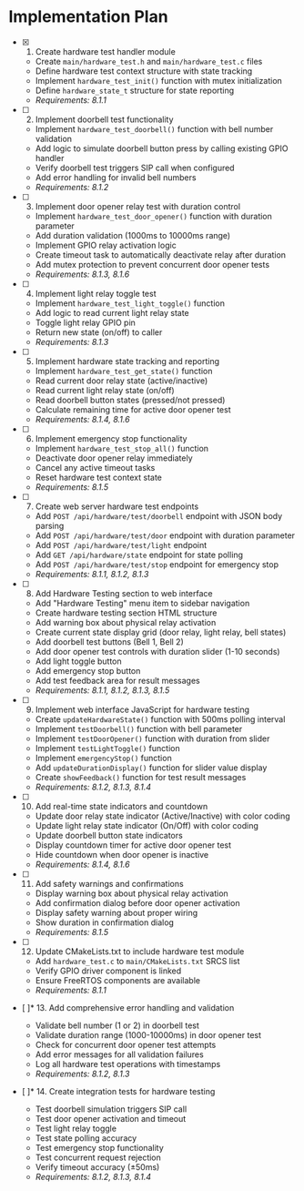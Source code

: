 # Implementation Plan

- [x] 1. Create hardware test handler module





  - Create `main/hardware_test.h` and `main/hardware_test.c` files
  - Define hardware test context structure with state tracking
  - Implement `hardware_test_init()` function with mutex initialization
  - Define `hardware_state_t` structure for state reporting
  - _Requirements: 8.1.1_

- [ ] 2. Implement doorbell test functionality
  - Implement `hardware_test_doorbell()` function with bell number validation
  - Add logic to simulate doorbell button press by calling existing GPIO handler
  - Verify doorbell test triggers SIP call when configured
  - Add error handling for invalid bell numbers
  - _Requirements: 8.1.2_

- [ ] 3. Implement door opener relay test with duration control
  - Implement `hardware_test_door_opener()` function with duration parameter
  - Add duration validation (1000ms to 10000ms range)
  - Implement GPIO relay activation logic
  - Create timeout task to automatically deactivate relay after duration
  - Add mutex protection to prevent concurrent door opener tests
  - _Requirements: 8.1.3, 8.1.6_

- [ ] 4. Implement light relay toggle test
  - Implement `hardware_test_light_toggle()` function
  - Add logic to read current light relay state
  - Toggle light relay GPIO pin
  - Return new state (on/off) to caller
  - _Requirements: 8.1.3_

- [ ] 5. Implement hardware state tracking and reporting
  - Implement `hardware_test_get_state()` function
  - Read current door relay state (active/inactive)
  - Read current light relay state (on/off)
  - Read doorbell button states (pressed/not pressed)
  - Calculate remaining time for active door opener test
  - _Requirements: 8.1.4, 8.1.6_

- [ ] 6. Implement emergency stop functionality
  - Implement `hardware_test_stop_all()` function
  - Deactivate door opener relay immediately
  - Cancel any active timeout tasks
  - Reset hardware test context state
  - _Requirements: 8.1.5_

- [ ] 7. Create web server hardware test endpoints
  - Add `POST /api/hardware/test/doorbell` endpoint with JSON body parsing
  - Add `POST /api/hardware/test/door` endpoint with duration parameter
  - Add `POST /api/hardware/test/light` endpoint
  - Add `GET /api/hardware/state` endpoint for state polling
  - Add `POST /api/hardware/test/stop` endpoint for emergency stop
  - _Requirements: 8.1.1, 8.1.2, 8.1.3_

- [ ] 8. Add Hardware Testing section to web interface
  - Add "Hardware Testing" menu item to sidebar navigation
  - Create hardware testing section HTML structure
  - Add warning box about physical relay activation
  - Create current state display grid (door relay, light relay, bell states)
  - Add doorbell test buttons (Bell 1, Bell 2)
  - Add door opener test controls with duration slider (1-10 seconds)
  - Add light toggle button
  - Add emergency stop button
  - Add test feedback area for result messages
  - _Requirements: 8.1.1, 8.1.2, 8.1.3, 8.1.5_

- [ ] 9. Implement web interface JavaScript for hardware testing
  - Create `updateHardwareState()` function with 500ms polling interval
  - Implement `testDoorbell()` function with bell parameter
  - Implement `testDoorOpener()` function with duration from slider
  - Implement `testLightToggle()` function
  - Implement `emergencyStop()` function
  - Add `updateDurationDisplay()` function for slider value display
  - Create `showFeedback()` function for test result messages
  - _Requirements: 8.1.2, 8.1.3, 8.1.4_

- [ ] 10. Add real-time state indicators and countdown
  - Update door relay state indicator (Active/Inactive) with color coding
  - Update light relay state indicator (On/Off) with color coding
  - Update doorbell button state indicators
  - Display countdown timer for active door opener test
  - Hide countdown when door opener is inactive
  - _Requirements: 8.1.4, 8.1.6_

- [ ] 11. Add safety warnings and confirmations
  - Display warning box about physical relay activation
  - Add confirmation dialog before door opener activation
  - Display safety warning about proper wiring
  - Show duration in confirmation dialog
  - _Requirements: 8.1.5_

- [ ] 12. Update CMakeLists.txt to include hardware test module
  - Add `hardware_test.c` to `main/CMakeLists.txt` SRCS list
  - Verify GPIO driver component is linked
  - Ensure FreeRTOS components are available
  - _Requirements: 8.1.1_

- [ ]* 13. Add comprehensive error handling and validation
  - Validate bell number (1 or 2) in doorbell test
  - Validate duration range (1000-10000ms) in door opener test
  - Check for concurrent door opener test attempts
  - Add error messages for all validation failures
  - Log all hardware test operations with timestamps
  - _Requirements: 8.1.2, 8.1.3_

- [ ]* 14. Create integration tests for hardware testing
  - Test doorbell simulation triggers SIP call
  - Test door opener activation and timeout
  - Test light relay toggle
  - Test state polling accuracy
  - Test emergency stop functionality
  - Test concurrent request rejection
  - Verify timeout accuracy (±50ms)
  - _Requirements: 8.1.2, 8.1.3, 8.1.4_
